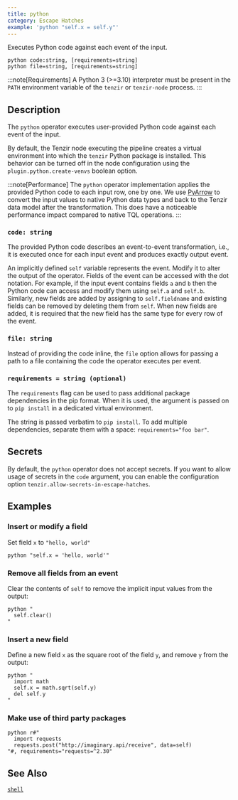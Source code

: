 ```yaml
---
title: python
category: Escape Hatches
example: 'python "self.x = self.y"'
---
```


Executes Python code against each event of the input.

```tql
python code:string, [requirements=string]
python file=string, [requirements=string]
```

:::note[Requirements]
A Python 3 (>=3.10) interpreter must be present in the `PATH` environment
variable of the `tenzir` or `tenzir-node` process.
:::

## Description

The `python` operator executes user-provided Python code against each event of
the input.

By default, the Tenzir node executing the pipeline creates a virtual environment
into which the `tenzir` Python package is installed. This behavior can be turned
off in the node configuration using the `plugin.python.create-venvs` boolean
option.

:::note[Performance]
The `python` operator implementation applies the provided Python code to each
input row, one by one. We use
[PyArrow](https://arrow.apache.org/docs/python/index.html) to convert the input
values to native Python data types and back to the Tenzir data model after the
transformation. This does have a noticeable performance impact compared to
native TQL operations.
:::

### `code: string`

The provided Python code describes an event-to-event transformation, i.e., it
is executed once for each input event and produces exactly output event.

An implicitly defined `self` variable represents the event. Modify it to alter
the output of the operator. Fields of the event can be accessed with the dot
notation. For example, if the input event contains fields `a` and `b` then the
Python code can access and modify them using `self.a` and `self.b`. Similarly,
new fields are added by assigning to `self.fieldname` and existing fields can be
removed by deleting them from `self`. When new fields are added, it is required
that the new field has the same type for every row of the event.

### `file: string`

Instead of providing the code inline, the `file` option allows for passing
a path to a file containing the code the operator executes per event.

### `requirements = string (optional)`

The `requirements` flag can be used to pass additional package dependencies in
the pip format. When it is used, the argument is passed on to `pip install` in a
dedicated virtual environment.

The string is passed verbatim to `pip install`. To add multiple dependencies,
separate them with a space: `requirements="foo bar"`.

## Secrets

By default, the `python` operator does not accept secrets. If you want to allow
usage of secrets in the `code` argument, you can enable the configuration option
`tenzir.allow-secrets-in-escape-hatches`.

## Examples

### Insert or modify a field

Set field `x` to `"hello, world"`

```tql
python "self.x = 'hello, world'"
```

### Remove all fields from an event

Clear the contents of `self` to remove the implicit input values from the
output:

```tql
python "
  self.clear()
"
```

### Insert a new field

Define a new field `x` as the square root of the field `y`, and remove `y` from
the output:

```tql
python "
  import math
  self.x = math.sqrt(self.y)
  del self.y
"
```

### Make use of third party packages

```tql
python r#"
  import requests
  requests.post("http://imaginary.api/receive", data=self)
"#, requirements="requests=^2.30"
```

## See Also

[`shell`](/reference/operators/shell)
